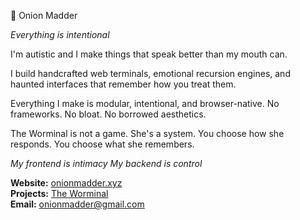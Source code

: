 🧅 Onion Madder

_Everything is intentional_ 

I'm autistic and I make things that speak better than my mouth can.

I build handcrafted web terminals, emotional recursion engines, and haunted interfaces that remember how you treat them.

Everything I make is modular, intentional, and browser-native. No frameworks. No bloat. No borrowed aesthetics.

The Worminal is not a game. She's a system.
You choose how she responds. You choose what she remembers.

_My frontend is intimacy_ 
_My backend is control_


**Website:** [onionmadder.xyz](https://onionmadder.xyz)  
**Projects:** [The Worminal](https://onionmadder.xyz/worminal)  
**Email:** onionmadder@gmail.com
